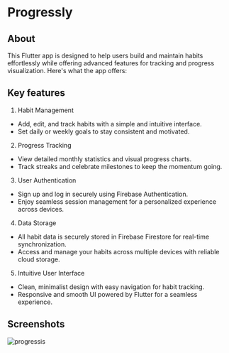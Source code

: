 # Progressly
 
## About
This Flutter app is designed to help users build and maintain habits effortlessly while offering advanced features for tracking and progress visualization. Here's what the app offers:

## Key features

1. Habit Management
 - Add, edit, and track habits with a simple and intuitive interface.
 - Set daily or weekly goals to stay consistent and motivated.

2. Progress Tracking
 - View detailed monthly statistics and visual progress charts.
 - Track streaks and celebrate milestones to keep the momentum going.

3. User Authentication
 - Sign up and log in securely using Firebase Authentication.
 - Enjoy seamless session management for a personalized experience across devices.

4. Data Storage
 - All habit data is securely stored in Firebase Firestore for real-time synchronization.
 - Access and manage your habits across multiple devices with reliable cloud storage.

5. Intuitive User Interface
 - Clean, minimalist design with easy navigation for habit tracking.
 - Responsive and smooth UI powered by Flutter for a seamless experience.

## Screenshots
![progressis](https://github.com/user-attachments/assets/e00522b8-7697-4a20-8dbe-8fd05e8c524c)
